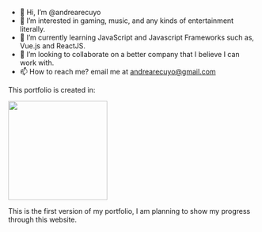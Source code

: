 - 👋 Hi, I’m @andrearecuyo
- 👀 I’m interested in gaming, music, and any kinds of entertainment literally.
- 🌱 I’m currently learning JavaScript and Javascript Frameworks such as, Vue.js and ReactJS.
- 💞️ I’m looking to collaborate on a better company that I believe I can work with.
- 📫 How to reach me? email me at andrearecuyo@gmail.com

This portfolio is created in:

<img src="https://cdn.freelogovectors.net/wp-content/uploads/2018/12/react-logo.png" width="200">

This is the first version of my portfolio, I am planning to show my progress through this website.

